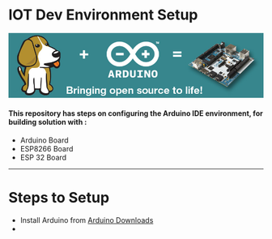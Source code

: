 # IOT Dev Environment Setup
![Arduino](https://github.com/khanasif1/IOT-Dev-Environment-Setup/blob/main/images/Banner7_Arduino.png)
#### This repository has steps on configuring the Arduino IDE environment, for building solution with :
* Arduino Board
* ESP8266 Board
* ESP 32 Board
  
<hr/>

# Steps to Setup
* Install Arduino from [Arduino Downloads](http://google.com)
* 